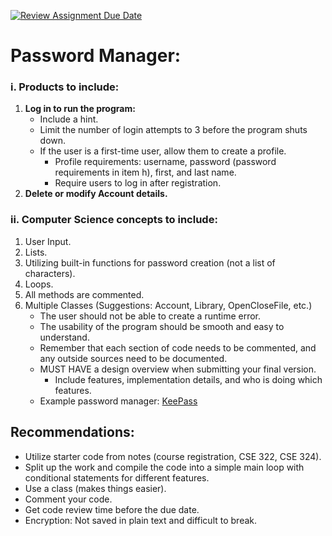[![Review Assignment Due Date](https://classroom.github.com/assets/deadline-readme-button-22041afd0340ce965d47ae6ef1cefeee28c7c493a6346c4f15d667ab976d596c.svg)](https://classroom.github.com/a/CP6FLelp)
# Password Manager:


### i. Products to include:

1.  **Log in to run the program:**
    * Include a hint.
    * Limit the number of login attempts to 3 before the program shuts down.
    * If the user is a first-time user, allow them to create a profile.
        * Profile requirements: username, password (password requirements in item h), first, and last name.
        * Require users to log in after registration.
6.  **Delete or modify Account details.**

### ii. Computer Science concepts to include:

1.  User Input.
2.  Lists.
3.  Utilizing built-in functions for password creation (not a list of characters).
4.  Loops.
5.  All methods are commented.
6.  Multiple Classes (Suggestions: Account, Library, OpenCloseFile, etc.)
    * The user should not be able to create a runtime error.
    * The usability of the program should be smooth and easy to understand.
    * Remember that each section of code needs to be commented, and any outside sources need to be documented.
    * MUST HAVE a design overview when submitting your final version.
        * Include features, implementation details, and who is doing which features.
    * Example password manager: [KeePass](https://sourceforge.net/projects/keepass/files/KeePass%202.x/2.52/KeePass-2.52-Setup.exe/download)

## Recommendations:

* Utilize starter code from notes (course registration, CSE 322, CSE 324).
* Split up the work and compile the code into a simple main loop with conditional statements for different features.
* Use a class (makes things easier).
* Comment your code.
* Get code review time before the due date.
* Encryption: Not saved in plain text and difficult to break.
